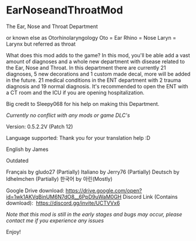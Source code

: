 # EarNoseandThroatMod
The Ear, Nose and Throat Department

or known else as Otorhinolaryngology
Oto = Ear
Rhino = Nose
Laryn = Larynx but referred as throat

What does this mod adds to the game?
In this mod, you'll be able add a vast amount of diagnoses and a whole new department with disease related to the Ear, Nose and Throat. In this department there are currently 21 diagnoses, 5 new decorations and 1 custom made decal, more will be added in the future. 21 medical conditions in the ENT department with 2 trauma diagnosis and 19 normal diagnosis. It's recommended to open the ENT with a CT room and the ICU if you are opening hospitalization.


Big credit to Sleepy068 for his help on making this Department.


*Currently no conflict with any mods or game DLC's*

Version: 0.5.2.2V (Patch 12)

Language supported:
Thank you for your translation help :D

English by James

Outdated

Français by gludo27 (Partially)
Italiano by Jerry76 (Partially)
Deutsch by ldhelmchen (Partially)
한국어 by 아린(Mostly)

Google Drive download: https://drive.google.com/open?id=1wk1AKVqBinUM6N7dO8__6PpD9uWaM0GH
Discord Link (Contains download):  https://discord.gg/invite/UCTVVx6

*Note that this mod is still in the early stages and bugs may occur, please contact me if you experience any issues*

Enjoy!
